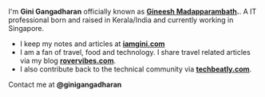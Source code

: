 I'm **Gini Gangadharan** officially known as **[Gineesh Madapparambath](https://www.linkedin.com/in/gineesh/).**. A IT professional born and raised in Kerala/India and currently working in Singapore.

- I keep my notes and articles at **[iamgini.com](https://www.iamgini.com/)**
- I am a fan of travel, food and technology. I share travel related articles via my blog **[rovervibes.com](https://www.rovervibes.com/)**. 
- I also contribute back to the technical community via **[techbeatly.com](https://www.techbeatly.com/)**.

Contact me at **@ginigangadharan**

<!--
Here are some ideas to get you started:

- 🔭 I’m currently working on ...
- 🌱 I’m currently learning ...
- 👯 I’m looking to collaborate on ...
- 🤔 I’m looking for help with ...
- 💬 Ask me about ...
- 📫 How to reach me: ...
- 😄 Pronouns: ...
- ⚡ Fun fact: ...
-->
